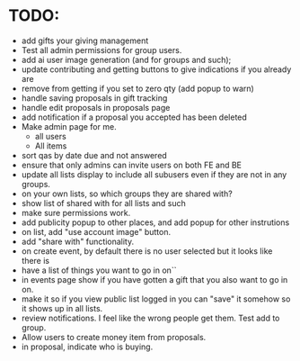 # TODO:

 - add gifts your giving management
 - Test all admin permissions for group users.
 - add ai user image generation (and for groups and such);
 - update contributing and getting buttons to give indications if you already are
 - remove from getting if you set to zero qty (add popup to warn)
 - handle saving proposals in gift tracking
 - handle edit proposals in proposals page
 - add notification if a proposal you accepted has been deleted
 - Make admin page for me.
   - all users
   - All items
  - sort qas by date due and not answered
  - ensure that only admins can invite users on both FE and BE
 - update all lists display to include all subusers even if they are not in any groups.
 - on your own lists, so which groups they are shared with?
 - show list of shared with for all lists and such
 - make sure permissions work.
 - add publicity popup to other places, and add popup for other instrutions
 - on list, add "use account image" button.
 - add "share with" functionality.
 - on create event, by default there is no user selected but it looks like there is
 - have a list of things you want to go in on``
 - in events page show if you have gotten a gift that you also want to go in on.
 - make it so if you view public list logged in you can "save" it somehow so it shows up in all lists.
 - review notifications. I feel like the wrong people get them. Test add to group.
 - Allow users to create money item from proposals.
 - in proposal, indicate who is buying.
